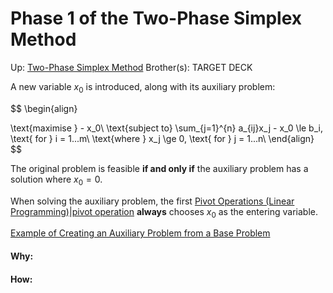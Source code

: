 # Phase 1 of the Two-Phase Simplex Method

Up: [Two-Phase Simplex Method](two-phase_simplex_method)
Brother(s):
TARGET DECK

A new variable $x_0$ is introduced, along with its auxiliary problem:

$$  \begin{align} 

\text{maximise } - x_0\\
\text{subject to} \sum_{j=1}^{n} a_{ij}x_j - x_0 \le b_i, \text{ for } i = 1...m\\
\text{where } x_j \ge 0, \text{ for } j = 1...n\\
\end{align}  $$

The original problem is feasible **if and only if** the auxiliary problem has a solution where $x_0 = 0$.

When solving the auxiliary problem, the first [Pivot Operations (Linear Programming)|pivot operation](pivot_operations_(linear_programming)|pivot_operation) **always** chooses $x_0$ as the entering variable.

[Example of Creating an Auxiliary Problem from a Base Problem](example_of_creating_an_auxiliary_problem_from_a_base_problem)




































#### Why:
#### How:









